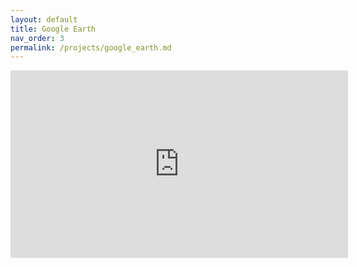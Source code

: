 ```yaml
---
layout: default
title: Google Earth
nav_order: 3
permalink: /projects/google_earth.md
---
```


<iframe width="540" height="300" src="https://earthengine.google.com/iframes/timelapse_player_embed.html#v=44.99729,59.79042,5.507,latLng&t=0.32&ps=50&bt=19840101&et=20181231&startDwell=0&endDwell=0" frameborder="0"></iframe>
